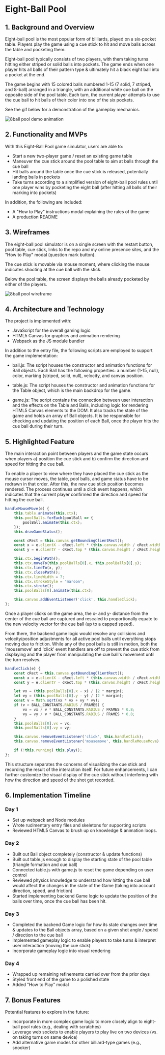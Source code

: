 # Eight-Ball Pool

## 1. Background and Overview

Eight-ball pool is the most popular form of billiards, played on a six-pocket table. Players play the game using a cue stick to hit and move balls across the table and pocketing them.

Eight-ball pool typically consists of two players, with them taking turns hitting either striped or solid balls into pockets. The game ends when one player hits all balls of their pattern type & ultimately hit a black eight ball into a pocket at the end.

The game begins with 15 colored balls numbered 1-15 (7 solid, 7 striped, and 8-ball) arranged in a triangle, with an additional white cue ball on the opposite side of the pool table. Each turn, the current player attempts to use the cue ball to hit balls of their color into one of the six pockets.

See the gif below for a demonstration of the gameplay mechanics.

![8ball pool demo animation](/8ball_demo.gif)

## 2. Functionality and MVPs

With this Eight-Ball Pool game simulator, users are able to:

* Start a new two-player game / reset an existing game table
* Maneuver the cue stick around the pool table to aim at balls through the cue ball
* Hit balls around the table once the cue stick is released, potentially landing balls in pockets
* Take turns according to a simplified version of eight-ball pool rules until one player wins by pocketing the eight ball (after hitting all balls of their marking into pockets)

In addition, the following are included:

* A "How to Play" instructions modal explaining the rules of the game
* A production README

## 3. Wireframes

The eight-ball pool simulator is on a single screen with the restart button, pool table, cue stick, links to the repo and my online presence sites, and the "How to Play" modal (question mark button).

The cue stick is movable via mouse moment, where clicking the mouse indicates shooting at the cue ball with the stick.

Below the pool table, the screen displays the balls already pocketed by either of the players.

![8ball pool wireframe](/final_wireframe.png)

## 4. Architecture and Technology

The project is implemented with:
* JavaScript for the overall gaming logic
* HTML5 Canvas for graphics and animation rendering
* Webpack as the JS module bundler

In addition to the entry file, the following scripts are employed to support the game implementation:
* ball.js: The script houses the constructor and animation functions for Ball objects. Each Ball has the following properties: a number (1-15, null), color, marking (striped, solid, null), velocity, and canvas position.

* table.js: The script houses the constructor and animation functions for the Table object, which is the main backdrop for the game.

* game.js: The script contains the connection between user interaction and the effects on the Table and Balls, including logic for rendering HTML5 Canvas elements to the DOM. It also tracks the state of the game and holds an array of Ball objects. It is be responsible for checking and updating the position of each Ball, once the player hits the cue ball during their turn.

## 5. Highlighted Feature
The main interaction point between players and the game state occurs when players a) position the cue stick and b) confirm the direction and speed for hitting the cue ball.

To enable a player to view where they have placed the cue stick as the mouse cursor moves, the table, pool balls, and game status have to be redrawn in that order. After this, the new cue stick position becomes rendered. The process continues until a click event happens, which indicates that the current player confirmed the direction and speed for hitting the cue ball.

```javascript
handleMouseMove(e) {
    this.table.animate(this.ctx);
    this.poolBalls.forEach(poolBall => {
        poolBall.animate(this.ctx);
    });
    this.drawGameStatus();

    const cRect = this.canvas.getBoundingClientRect();
    const x = e.clientX - cRect.left * (this.canvas.width / cRect.width);
    const y = e.clientY - cRect.top * (this.canvas.height / cRect.height);

    this.ctx.beginPath();
    this.ctx.moveTo(this.poolBalls[0].x, this.poolBalls[0].y);
    this.ctx.lineTo(x, y);
    this.ctx.closePath();
    this.ctx.lineWidth = 7;
    this.ctx.strokeStyle = "maroon";
    this.ctx.stroke();
    this.poolBalls[0].animate(this.ctx);

    this.canvas.addEventListener('click', this.handleClick);
};
```

Once a player clicks on the game area, the x- and y- distance from the center of the cue ball are captured and rescaled to proportionally equate to the new velocity vector for the cue ball (up to a capped speed).

From there, the backend game logic would resolve any collisions and velocity/position adjustments for all active pool balls until everything stops moving due to friction. While any of the pool balls is still in motion, both the 'mousemove' and 'click' event handlers are off to prevent the cue stick from displaying and the player from manipulating the cue ball's movement until the turn resolves.

```javascript
handleClick(e) {
    const cRect = this.canvas.getBoundingClientRect();
    const x = e.clientX - cRect.left * (this.canvas.width / cRect.width);
    const y = e.clientY - cRect.top * (this.canvas.height / cRect.height);

    let vx = (this.poolBalls[0].x - x) / (2 * margin);
    let vy = (this.poolBalls[0].y - y) / (2 * margin);
    const v = Math.sqrt(vx * vx + vy * vy);
    if (v > BALL_CONSTANTS.RADIUS / FRAMES) {
        vx = vx / v * BALL_CONSTANTS.RADIUS / FRAMES * 0.8;
        vy = vy / v * BALL_CONSTANTS.RADIUS / FRAMES * 0.8;
    }
    this.poolBalls[0].vx = vx;
    this.poolBalls[0].vy = vy;

    this.canvas.removeEventListener('click', this.handleClick);
    this.canvas.removeEventListener('mousemove', this.handleMouseMove);

    if (!this.running) this.play();
};
```

This structure separates the concerns of visualizing the cue stick and recording the result of the interaction itself. For future enhancements, I can further customize the visual display of the cue stick without interfering with how the direction and speed of the shot get recorded.

## 6. Implementation Timeline

### Day 1
- Set up webpack and Node modules
- Wrote rudimentary entry files and skeletons for supporting scripts
- Reviewed HTML5 Canvas to brush up on knowledge & animation loops.

### Day 2
- Built out Ball object completely (constructor & update functions)
- Built out table.js enough to display the starting state of the pool table (triangle formation and cue ball)
- Connected table.js with game.js to reset the game depending on user control
- Reviewed physics knowledge to understand how hitting the cue ball would affect the changes in the state of the Game (taking into account direction, speed, and friction)
- Started implementing backend Game logic to update the position of the balls over time, once the cue ball has been hit.

### Day 3
- Completed the backend Game logic for how its state changes over time & updates to the Ball objects array, based on a given shot angle / speed / direction to the cue ball
- Implemented gameplay logic to enable players to take turns & interpret user interaction (moving the cue stick)
- Incorporate gameplay logic into visual rendering

### Day 4
- Wrapped up remaining refinements carried over from the prior days
- Styled front end of the game to a polished state
- Added "How to Play" modal

## 7. Bonus Features

Potential features to explore in the future:
* Incorporate in more complex game logic to more closely align to eight-ball pool rules (e.g., dealing with scratches)
* Leverage web sockets to enable players to play live on two devices (vs. on taking turns on same device)
* Add alternative game modes for other billiard-type games (e.g., snooker)

